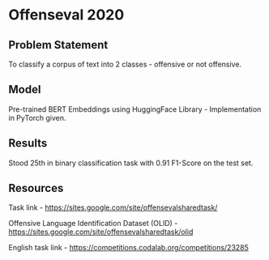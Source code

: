 # Offenseval 2020

## Problem Statement 

To classify a corpus of text into 2 classes -  offensive or not offensive.

## Model

Pre-trained BERT Embeddings using HuggingFace Library - Implementation in PyTorch given.

## Results

Stood 25th in binary classification task with 0.91 F1-Score on the test set.

## Resources

Task link - https://sites.google.com/site/offensevalsharedtask/

Offensive Language Identification Dataset (OLID) - https://sites.google.com/site/offensevalsharedtask/olid

English task link - https://competitions.codalab.org/competitions/23285

